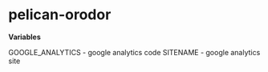 pelican-orodor
==============

**Variables**

GOOGLE_ANALYTICS - google analytics code
SITENAME         - google analytics site

